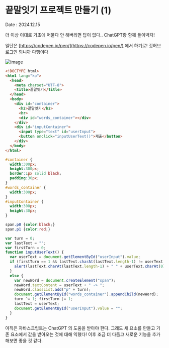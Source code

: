 # 끝말잇기 프로젝트 만들기 (1)
Date : 2024.12.15

더 이상 이대로 기초에 머물다 안 해버리면 답이 없다.. ChatGPT랑 함께 들이박자!

일단은 [https://codepen.io/pen/](https://codepen.io/pen/) 에서 하기로! 깃허브 로그인 되니까 다행이다

![image](https://github.com/user-attachments/assets/d8204652-ca1e-45d3-b5ca-f3a908693021)

```html
<!DOCTYPE html>
<html lang="ko">
  <head>
    <meta charset="UTF-8">
    <title>끝말잇기</title>
  </head>
  <body>
    <div id="container">
      <h2>끝말잇기</h2>
      <hr>
      <div id="words_container"></div>
    </div>
    <div id="inputContainer">
      <input type="text" id="userInput">
      <button onclick="inputUserText()">제출</button>
    </div>
  </body>
</html>
```

```css
#container {
  width:300px;
  height:300px;
  border:1px solid black;
  padding:30px;
}
#words_container {
  width:300px;
}
#inputContainer {
  width:300px;
  height:30px;
}

span.p0 {color:black;}
span.p1 {color:red;}
```

```js
var turn = 0;
var lastText = "";
var firstTurn = 0;
function inputUserText() {
  var userText = document.getElementById("userInput").value;
  if (firstTurn == 1 && lastText.charAt(lastText.length-1) != userText.charAt(0)) {
    alert(lastText.charAt(lastText.length-1) + " " + userText.charAt(0));
  }
  else {
    var newWord = document.createElement("span");
    newWord.textContent = userText + " -> ";
    newWord.classList.add("p" + turn);
    document.getElementById("words_container").appendChild(newWord);
    turn ^= 1; firstTurn |= 1;
    lastText = userText;
    document.getElementById("userInput").value = "";
  }
}
```

아직은 자바스크립트는 ChatGPT 의 도움을 받아야 한다. 그래도 새 요소를 만들고 기존 요소에서 값을 받아오는 것에 대해 익혔다!
이후 조금 더 다듬고 새로운 기능을 추가해보면 좋을 것 같다.

